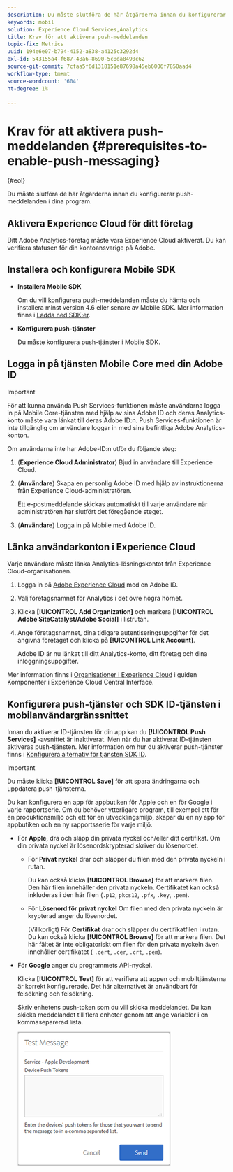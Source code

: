 ```yaml
---
description: Du måste slutföra de här åtgärderna innan du konfigurerar Push Messaging i program.
keywords: mobil
solution: Experience Cloud Services,Analytics
title: Krav för att aktivera push-meddelanden
topic-fix: Metrics
uuid: 194e6e07-b794-4152-a838-a4125c3292d4
exl-id: 543155a4-f687-48a6-8690-5c8da8490c62
source-git-commit: 7cfaa5f6d1318151e87698a45eb6006f7850aad4
workflow-type: tm+mt
source-wordcount: '604'
ht-degree: 1%

---
```


# Krav för att aktivera push-meddelanden {#prerequisites-to-enable-push-messaging}

{#eol}

Du måste slutföra de här åtgärderna innan du konfigurerar push-meddelanden i dina program.

## Aktivera Experience Cloud för ditt företag

Ditt Adobe Analytics-företag måste vara Experience Cloud aktiverat. Du kan verifiera statusen för din kontoansvarige på Adobe.

## Installera och konfigurera Mobile SDK

* **Installera Mobile SDK**

   Om du vill konfigurera push-meddelanden måste du hämta och installera minst version 4.6 eller senare av Mobile SDK. Mer information finns i [Ladda ned SDK:er](/help/using/c-manage-app-settings/c-mob-confg-app/t-config-analytics/download-sdk.md).

* **Konfigurera push-tjänster**

   Du måste konfigurera push-tjänster i Mobile SDK.

## Logga in på tjänsten Mobile Core med din Adobe ID

>[!IMPORTANT]
>
>För att kunna använda Push Services-funktionen måste användarna logga in på Mobile Core-tjänsten med hjälp av sina Adobe ID och deras Analytics-konto måste vara länkat till deras Adobe ID:n. Push Services-funktionen är inte tillgänglig om användare loggar in med sina befintliga Adobe Analytics-konton.

Om användarna inte har Adobe-ID:n utför du följande steg:

1. (**Experience Cloud Administrator**) Bjud in användare till Experience Cloud.

1. (**Användare**) Skapa en personlig Adobe ID med hjälp av instruktionerna från Experience Cloud-administratören.

   Ett e-postmeddelande skickas automatiskt till varje användare när administratören har slutfört det föregående steget.

1. (**Användare**) Logga in på Mobile med Adobe ID.

## Länka användarkonton i Experience Cloud

Varje användare måste länka Analytics-lösningskontot från Experience Cloud-organisationen.

1. Logga in på [Adobe Experience Cloud](https://experience.adobe.com) med en Adobe ID.

1. Välj företagsnamnet för Analytics i det övre högra hörnet.

1. Klicka **[!UICONTROL Add Organization]** och markera **[!UICONTROL Adobe SiteCatalyst/Adobe Social]** i listrutan.

1. Ange företagsnamnet, dina tidigare autentiseringsuppgifter för det angivna företaget och klicka på **[!UICONTROL Link Account]**.

   Adobe ID är nu länkat till ditt Analytics-konto, ditt företag och dina inloggningsuppgifter.

Mer information finns i [Organisationer i Experience Cloud](https://experienceleague.adobe.com/docs/core-services/interface/administration/organizations.html?lang=sv) i guiden Komponenter i Experience Cloud Central Interface.

## Konfigurera push-tjänster och SDK ID-tjänsten i mobilanvändargränssnittet

Innan du aktiverar ID-tjänsten för din app kan du **[!UICONTROL Push Services]** -avsnittet är inaktiverat. Men när du har aktiverat ID-tjänsten aktiveras push-tjänsten. Mer information om hur du aktiverar push-tjänster finns i [Konfigurera alternativ för tjänsten SDK ID](/help/using/c-manage-app-settings/c-mob-confg-app/t-config-visitor.md).

>[!IMPORTANT]
>
>Du måste klicka **[!UICONTROL Save]** för att spara ändringarna och uppdatera push-tjänsterna.
>
>Du kan konfigurera en app för appbutiken för Apple och en för Google i varje rapportserie. Om du behöver ytterligare program, till exempel ett för en produktionsmiljö och ett för en utvecklingsmiljö, skapar du en ny app för appbutiken och en ny rapportsserie för varje miljö.

* För **Apple**, dra och släpp din privata nyckel och/eller ditt certifikat. Om din privata nyckel är lösenordskrypterad skriver du lösenordet.

   * För **Privat nyckel** drar och släpper du filen med den privata nyckeln i rutan.

      Du kan också klicka **[!UICONTROL Browse]** för att markera filen. Den här filen innehåller den privata nyckeln. Certifikatet kan också inkluderas i den här filen (`.p12`, `pkcs12`, `.pfx`, `.key`, `.pem`).

   * För **Lösenord för privat nyckel** Om filen med den privata nyckeln är krypterad anger du lösenordet.

      (Villkorligt) För **Certifikat** drar och släpper du certifikatfilen i rutan. Du kan också klicka **[!UICONTROL Browse]** för att markera filen. Det här fältet är inte obligatoriskt om filen för den privata nyckeln även innehåller certifikatet ( `.cert`, `.cer`, `.crt`, `.pem`).

* För **Google** anger du programmets API-nyckel.

   Klicka **[!UICONTROL Test]** för att verifiera att appen och mobiltjänsterna är korrekt konfigurerade. Det här alternativet är användbart för felsökning och felsökning.

   Skriv enhetens push-token som du vill skicka meddelandet. Du kan skicka meddelandet till flera enheter genom att ange variabler i en kommaseparerad lista.

   ![push test message](assets/push_test_list.png)
